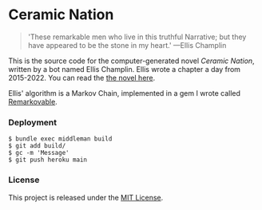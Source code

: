 # Ceramic Nation

> 'These remarkable men who live in this truthful Narrative; but they have
> appeared to be the stone in my heart.' —Ellis Champlin

This is the source code for the computer-generated novel *Ceramic Nation*,
written by a bot named Ellis Champlin. Ellis wrote a chapter a day from
2015-2022. You can read the [the novel here][novel].

Ellis' algorithm is a Markov Chain, implemented in a gem I wrote called
[Remarkovable](https://rubygems.org/gems/remarkovable).

### Deployment

```
$ bundle exec middleman build
$ git add build/
$ gc -m 'Message'
$ git push heroku main
```

### License

This project is released under the [MIT License](http://www.opensource.org/licenses/MIT).

[novel]: https://novel.herokuapp.com
